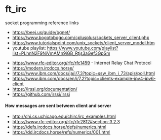 # ft_irc

socket programming reference links

- https://beej.us/guide/bgnet/
- https://www.bogotobogo.com/cplusplus/sockets_server_client.php
- https://www.tutorialspoint.com/unix_sockets/client_server_model.htm
- youtube playlist:  https://www.youtube.com/playlist?list=PLhnN2F9NiVmAMn9iGB_Rtjs3aGef3GpSm



* https://www.rfc-editor.org/rfc/rfc1459 - Internet Relay Chat Protocol
* https://modern.ircdocs.horse/
* https://www.ibm.com/docs/ja/i/7.3?topic=ssw_ibm_i_73/apis/poll.html
* https://www.ibm.com/docs/en/i/7.2?topic=clients-example-ipv4-ipv6-client
* https://irssi.org/documentation/
* https://github.com/irssi/irssi


#### How messages are sent between client and server
* http://chi.cs.uchicago.edu/chirc/irc_examples.html
* https://www.rfc-editor.org/rfc/rfc2812#section-3.2.3
* https://defs.ircdocs.horse/defs/numerics.html
* https://dd.ircdocs.horse/refs/numerics/001.html